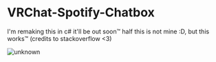 # VRChat-Spotify-Chatbox
I'm remaking this in c# it'll be out soon:tm:
half this is not mine :D, but this works:tm:
(credits to stackoverflow <3)

![unknown](https://user-images.githubusercontent.com/76185649/188352166-0e33b1fa-379f-49e6-a6a1-7439e13b503b.png)
